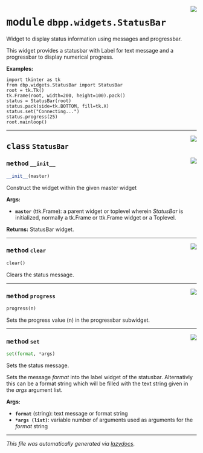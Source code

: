 <!-- markdownlint-disable -->

<a href="../dbpp/widgets/StatusBar.py#L0"><img align="right" style="float:right;" src="https://img.shields.io/badge/-source-cccccc?style=flat-square"></a>

# <kbd>module</kbd> `dbpp.widgets.StatusBar`
Widget to display status information  using messages and progressbar. 

This widget provides a statusbar with Label for text message and a progressbar  to display numerical progress. 



**Examples:**
 

```
import tkinter as tk
from dbp.widgets.StatusBar import StatusBar
root = tk.Tk()
tk.Frame(root, width=200, height=100).pack()
status = StatusBar(root)
status.pack(side=tk.BOTTOM, fill=tk.X)
status.set("Connecting...")
status.progress(25)
root.mainloop()
``` 



---

<a href="../dbpp/widgets/StatusBar.py#L27"><img align="right" style="float:right;" src="https://img.shields.io/badge/-source-cccccc?style=flat-square"></a>

## <kbd>class</kbd> `StatusBar`




<a href="../dbpp/widgets/StatusBar.py#L29"><img align="right" style="float:right;" src="https://img.shields.io/badge/-source-cccccc?style=flat-square"></a>

### <kbd>method</kbd> `__init__`

```python
__init__(master)
```

Construct the widget within the given master widget  



**Args:**
 
 - <b>`master`</b> (ttk.Frame):  a parent widget or toplevel wherein *StatusBar* is initialized,   normally a tk.Frame or ttk.Frame widget or a Toplevel. 



**Returns:**
 StatusBar widget. 




---

<a href="../dbpp/widgets/StatusBar.py#L67"><img align="right" style="float:right;" src="https://img.shields.io/badge/-source-cccccc?style=flat-square"></a>

### <kbd>method</kbd> `clear`

```python
clear()
```

Clears the status message. 

---

<a href="../dbpp/widgets/StatusBar.py#L72"><img align="right" style="float:right;" src="https://img.shields.io/badge/-source-cccccc?style=flat-square"></a>

### <kbd>method</kbd> `progress`

```python
progress(n)
```

Sets the progress value (n) in the progressbar subwidget. 

---

<a href="../dbpp/widgets/StatusBar.py#L51"><img align="right" style="float:right;" src="https://img.shields.io/badge/-source-cccccc?style=flat-square"></a>

### <kbd>method</kbd> `set`

```python
set(format, *args)
```

Sets the status message. 

Sets the message *format* into the label widget of the statusbar. Alternativly this can be a format string which will be filled with the  text string given in the *args* argument list. 



**Args:**
 


 - <b>`format`</b> (string):  text message or format string 
 - <b>`*args (list)`</b>:  variable number of arguments used as arguments for the _format_ string 






---

_This file was automatically generated via [lazydocs](https://github.com/ml-tooling/lazydocs)._
